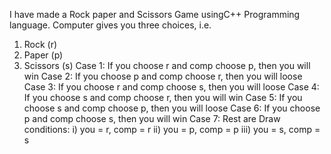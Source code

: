 I have made a Rock paper and Scissors Game usingC++ Programming language.
Computer gives you three choices, i.e. 
1. Rock (r)
2. Paper (p)
3. Scissors (s)
Case 1:
If you choose r and comp choose p, then you will win
Case 2:
If you choose p and comp choose r, then you will loose
Case 3:
If you choose r and comp choose s, then you will loose
Case 4:
If you choose s and comp choose r, then you will win
Case 5:
If you choose s and comp choose p, then you will loose
Case 6:
If you choose p and comp choose s, then you will win
Case 7:
Rest are Draw conditions:
i) you = r, comp = r
ii) you = p, comp = p
iii) you = s, comp = s
